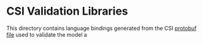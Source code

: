 # CSI Validation Libraries
This directory contains language bindings generated from the CSI [protobuf file](../csi.proto) used to validate the model a